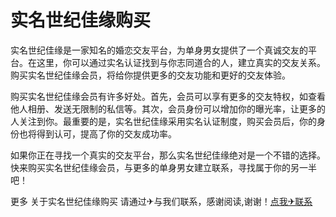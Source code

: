 # 实名世纪佳缘购买

实名世纪佳缘是一家知名的婚恋交友平台，为单身男女提供了一个真诚交友的平台。在这里，你可以通过实名认证找到与你志同道合的人，建立真实的交友关系。购买实名世纪佳缘会员，将给你提供更多的交友功能和更好的交友体验。

购买实名世纪佳缘会员有许多好处。首先，会员可以享有更多的交友特权，如查看他人相册、发送无限制的私信等。其次，会员身份可以增加你的曝光率，让更多的人关注到你。最重要的是，实名世纪佳缘采用实名认证制度，购买会员后，你的身份也将得到认可，提高了你的交友成功率。

如果你正在寻找一个真实的交友平台，那么实名世纪佳缘绝对是一个不错的选择。快来购买实名世纪佳缘会员，与更多的单身男女建立联系，寻找属于你的另一半吧！

更多 关于实名世纪佳缘购买 请通过✈与我们联系，感谢阅读,谢谢！[点我✈联系](https://ads.k02.cc)